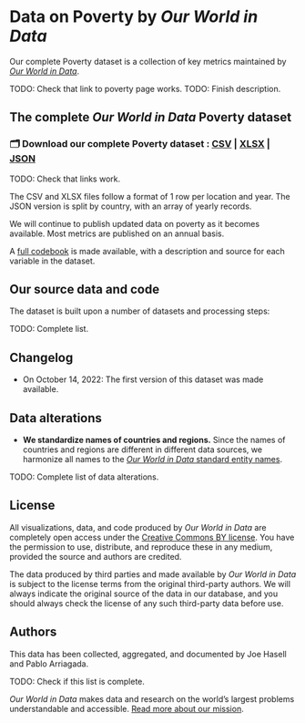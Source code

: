 # Data on Poverty by *Our World in Data*

Our complete Poverty dataset is a collection of key metrics maintained by [*Our World in Data*](https://ourworldindata.org/poverty).

TODO: Check that link to poverty page works.
TODO: Finish description.

## The complete *Our World in Data* Poverty dataset

### 🗂️ Download our complete Poverty dataset : [CSV](https://nyc3.digitaloceanspaces.com/owid-public/data/poverty/owid-poverty-data.csv) | [XLSX](https://nyc3.digitaloceanspaces.com/owid-public/data/poverty/owid-poverty-data.xlsx) | [JSON](https://nyc3.digitaloceanspaces.com/owid-public/data/poverty/owid-poverty-data.json)

TODO: Check that links work.

The CSV and XLSX files follow a format of 1 row per location and year. The JSON version is split by country, with an array of yearly records.

We will continue to publish updated data on poverty as it becomes available. Most metrics are published on an annual basis.

A [full codebook](https://github.com/owid/poverty-data/blob/master/owid-poverty-codebook.csv) is made available, with a description and source for each variable in the dataset.

## Our source data and code

The dataset is built upon a number of datasets and processing steps:

TODO: Complete list.

## Changelog

- On October 14, 2022: The first version of this dataset was made available.

## Data alterations

- **We standardize names of countries and regions.** Since the names of countries and regions are different in different data sources, we harmonize all names to the [*Our World in Data* standard entity names](https://ourworldindata.org/world-region-map-definitions).

TODO: Complete list of data alterations.

## License

All visualizations, data, and code produced by _Our World in Data_ are completely open access under the [Creative Commons BY license](https://creativecommons.org/licenses/by/4.0/). You have the permission to use, distribute, and reproduce these in any medium, provided the source and authors are credited.

The data produced by third parties and made available by _Our World in Data_ is subject to the license terms from the original third-party authors. We will always indicate the original source of the data in our database, and you should always check the license of any such third-party data before use.

## Authors

This data has been collected, aggregated, and documented by Joe Hasell and Pablo Arriagada.

TODO: Check if this list is complete.

*Our World in Data* makes data and research on the world’s largest problems understandable and accessible. [Read more about our mission](https://ourworldindata.org/about).
